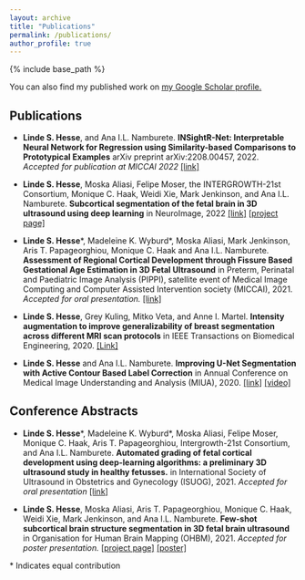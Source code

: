 ```yaml
---
layout: archive
title: "Publications"
permalink: /publications/
author_profile: true
---
```


{% include base_path %}

You can also find my published work on <u><a href="{{site.author.googlescholar}}">my Google Scholar profile</a>.</u>

## Publications

- **Linde S. Hesse**, and Ana I.L. Namburete. **INSightR-Net: Interpretable Neural Network for Regression using Similarity-based Comparisons to Prototypical Examples** arXiv preprint arXiv:2208.00457, 2022. *Accepted for publication at MICCAI 2022* [[link]](https://arxiv.org/pdf/2208.00457.pdf)

- **Linde S. Hesse**, Moska Aliasi, Felipe Moser, the INTERGROWTH-21st Consortium, Monique C. Haak, Weidi Xie, Mark Jenkinson, and Ana I.L. Namburete. **Subcortical segmentation of the fetal brain in 3D ultrasound using deep learning** in NeuroImage, 2022 [[link]](https://www.sciencedirect.com/science/article/pii/S1053811922002452) [[project page]](https://lindehesse.github.io/FetalSubcortSegm/) 

- **Linde S. Hesse**\*, Madeleine K. Wyburd\*, Moska Aliasi, Mark Jenkinson, Aris T. Papageorghiou, Monique C. Haak and Ana I.L. Namburete. **Assessment of Regional Cortical Development through Fissure Based Gestational Age Estimation in 3D Fetal Ultrasound** in Preterm, Perinatal and Paediatric Image Analysis (PIPPI), satellite event of Medical Image Computing and Computer Assisted Intervention society (MICCAI), 2021. *Accepted for oral presentation.* [[link]](https://link.springer.com/chapter/10.1007%2F978-3-030-87735-4_23) 

- **Linde S. Hesse**, Grey Kuling, Mitko Veta, and Anne I. Martel. **Intensity augmentation to improve generalizability of breast segmentation across different MRI scan protocols** in IEEE Transactions on Biomedical Engineering, 2020. [[Link]](https://ieeexplore.ieee.org/abstract/document/9166708)

- **Linde S. Hesse** and Ana I.L. Namburete. **Improving U-Net Segmentation with Active Contour Based Label Correction** in Annual Conference on Medical Image Understanding and Analysis (MIUA), 2020. [[link]](https://link.springer.com/chapter/10.1007/978-3-030-52791-4_6) [[video]](https://www.youtube.com/watch?v=TwjptzJKovY)


## Conference Abstracts

- **Linde S. Hesse**\*, Madeleine K. Wyburd\*, Moska Aliasi, Felipe Moser, Monique C. Haak, Aris T. Papageorghiou, Intergrowth-21st Consortium, and Ana I.L. Namburete. **Automated grading of fetal cortical development using deep-learning algorithms: a preliminary 3D ultrasound study 
in healthy fetusses.** in International Society of Ultrasound in Obstetrics and Gynecology (ISUOG), 2021. *Accepted for oral presentation* [[link]](https://obgyn.onlinelibrary.wiley.com/doi/full/10.1002/uog.23858)


- **Linde S. Hesse**, Moska Aliasi, Aris T. Papageorghiou, Monique C. Haak, Weidi Xie, Mark Jenkinson, and Ana I.L. Namburete. **Few-shot subcortical brain structure segmentation in 3D fetal brain ultrasound** in Organisation for Human Brain Mapping (OHBM), 2021. *Accepted for poster presentation.*
[[project page]](https://lindehesse.github.io/FetalSubcortSegm/) [[poster]](https://lindehesse.github.io/FetalSubcortSegm/resources/PosterDesign_Final2.pdf) 

\* Indicates equal contribution

